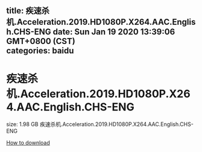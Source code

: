 
title: 疾速杀机.Acceleration.2019.HD1080P.X264.AAC.English.CHS-ENG
date: Sun Jan 19 2020 13:39:06 GMT+0800 (CST)    
categories: baidu
---

# 疾速杀机.Acceleration.2019.HD1080P.X264.AAC.English.CHS-ENG
size: 1.98 GB
 疾速杀机.Acceleration.2019.HD1080P.X264.AAC.English.CHS-ENG
 

[How to download](https://bpcam.bemobtrk.com/go/2ceec3aa-1ca2-46d6-b9ff-aaa5c184517c?jno=475)